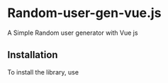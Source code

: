 # Random-user-gen-vue.js
A Simple Random user generator with Vue js

## Installation

To install the library, use 
